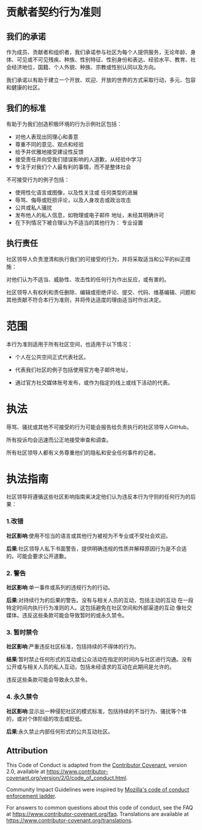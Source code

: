 # 贡献者契约行为准则

## 我们的承诺

作为成员、贡献者和组织者，我们承诺参与社区为每个人提供服务，无论年龄、身体、可见或不可见残疾、种族、性别特征、性别身份和表达、经验水平、教育、社会经济地位，国籍、个人外貌、种族、宗教或性别认同以及方向。

我们承诺以有助于建立一个开放、欢迎、开放的世界的方式采取行动，多元、包容和健康的社区。

## 我们的标准

有助于为我们创造积极环境的行为示例社区包括：

* 对他人表现出同理心和善意
* 尊重不同的意见、观点和经验
* 给予并优雅地接受建设性反馈
* 接受责任并向受我们错误影响的人道歉，从经验中学习
* 专注于对我们个人最有利的事情，而不是整体社会

不可接受行为的例子包括：

* 使用性化语言或图像，以及性关注或
任何类型的进展
* 辱骂、侮辱或贬损评论，以及人身攻击或政治攻击
* 公共或私人骚扰
* 发布他人的私人信息，如物理或电子邮件
地址，未经其明确许可
* 在下列情况下被合理认为不适当的其他行为：
专业设置

## 执行责任

社区领导人负责澄清和执行我们的可接受的行为，并将采取适当和公平的纠正措施：

对他们认为不适当、威胁性、攻击性的任何行为作出反应，或有害的。

社区领导人有权利和责任删除、编辑或拒绝评论、提交、代码、维基编辑、问题和其他贡献不符合本行为准则，并将传达适度的理由适当时作出决定。

# 范围

本行为准则适用于所有社区空间，也适用于以下情况：

- 个人在公共空间正式代表社区。

- 代表我们社区的例子包括使用官方电子邮件地址，

- 通过官方社交媒体账号发布，或作为指定的线上或线下活动的代表。

# 执法

辱骂、骚扰或其他不可接受的行为可能会报告给负责执行的社区领导人GitHub。

所有投诉均会迅速而公正地接受审查和调查。

所有社区领导人都有义务尊重他们的隐私和安全任何事件的记者。

# 执法指南

社区领导将遵循这些社区影响指南来决定他们认为违反本行为守则的任何行为的后果：

### 1.改错

**社区影响**:使用不恰当的语言或其他行为被视为不专业或不受社会欢迎。

**后果**:社区领导人私下书面警告，提供明确违规的性质并解释原因行为是不合适的。可能会要求公开道歉。

### 2. 警告

**社区影响**:单一事件或系列的违规行为的行动。

**后果**:对持续行为的后果的警告。没有与相关人员的互动，包括主动的互动
在一段特定时间内执行行为准则的人。这包括避免在社区空间和外部渠道的互动
像社交媒体。违反这些条款可能会导致暂时的或永久禁令。

### 3. 暂时禁令

**社区影响**:严重违反社区标准，包括持续的不得体的行为。

**结果**:暂时禁止任何形式的互动或公众活动在指定的时间内与社区进行沟通。没有公开或与相关人员的私人互动，包括未经请求的互动在此期间是允许的。

违反这些条款可能会导致永久禁令。

### 4. 永久禁令

**社区影响**:显示出一种侵犯社区的模式标准，包括持续的不当行为、骚扰等个体的，或对个体阶级的攻击或贬低。

**后果**:永久禁止内部任何形式的公共互动社区。

## Attribution

This Code of Conduct is adapted from the [Contributor Covenant][homepage],
version 2.0, available at
https://www.contributor-covenant.org/version/2/0/code_of_conduct.html.

Community Impact Guidelines were inspired by [Mozilla's code of conduct
enforcement ladder](https://github.com/mozilla/diversity).

[homepage]: https://www.contributor-covenant.org

For answers to common questions about this code of conduct, see the FAQ at
https://www.contributor-covenant.org/faq. Translations are available at
https://www.contributor-covenant.org/translations.
